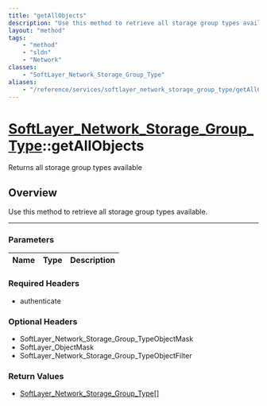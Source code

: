 ```yaml
---
title: "getAllObjects"
description: "Use this method to retrieve all storage group types available."
layout: "method"
tags:
    - "method"
    - "sldn"
    - "Network"
classes:
    - "SoftLayer_Network_Storage_Group_Type"
aliases:
    - "/reference/services/softlayer_network_storage_group_type/getAllObjects"
---
```

# [SoftLayer_Network_Storage_Group_Type](/reference/services/SoftLayer_Network_Storage_Group_Type)::getAllObjects


Returns all storage group types available


## Overview 
Use this method to retrieve all storage group types available. 

-----

### Parameters 
|Name | Type | Description |
| --- | --- | --- |


### Required Headers
* authenticate


### Optional Headers
* SoftLayer_Network_Storage_Group_TypeObjectMask
* SoftLayer_ObjectMask
* SoftLayer_Network_Storage_Group_TypeObjectFilter

### Return Values
* <a href='/reference/datatypes/SoftLayer_Network_Storage_Group_Type'>SoftLayer_Network_Storage_Group_Type[] </a>




